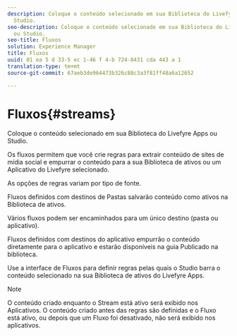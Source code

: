 ```yaml
---
description: Coloque o conteúdo selecionado em sua Biblioteca do Livefyre Apps ou
  Studio.
seo-description: Coloque o conteúdo selecionado em sua Biblioteca do Livefyre Apps
  ou Studio.
seo-title: Fluxos
solution: Experience Manager
title: Fluxos
uuid: 01 ea 5 d 33-5 ec 1-46 f 4-b 724-8431 cda 443 a 1
translation-type: tm+mt
source-git-commit: 67aeb3de964473b326c88c3a3f81ff48a6a12652

---
```



# Fluxos{#streams}

Coloque o conteúdo selecionado em sua Biblioteca do Livefyre Apps ou Studio.

Os fluxos permitem que você crie regras para extrair conteúdo de sites de mídia social e empurrar o conteúdo para a sua Biblioteca de ativos ou um Aplicativo do Livefyre selecionado.

As opções de regras variam por tipo de fonte.

Fluxos definidos com destinos de Pastas salvarão conteúdo como ativos na Biblioteca de ativos.

Vários fluxos podem ser encaminhados para um único destino (pasta ou aplicativo).

Fluxos definidos com destinos do aplicativo empurrão o conteúdo diretamente para o aplicativo e estarão disponíveis na guia Publicado na biblioteca.

Use a interface de Fluxos para definir regras pelas quais o Studio barra o conteúdo selecionado na sua Biblioteca de ativos do Livefyre Apps.

>[!NOTE]
>
>O conteúdo criado enquanto o Stream está ativo será exibido nos Aplicativos. O conteúdo criado antes das regras são definidas e o Fluxo está ativo, ou depois que um Fluxo foi desativado, não será exibido nos aplicativos.


